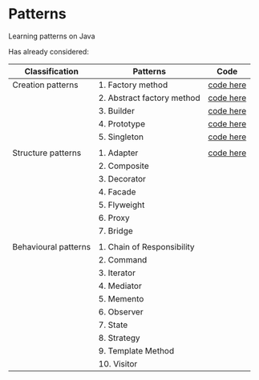 # Patterns
Learning patterns on Java

Has already considered:

|Classification       | Patterns                   | Code    |
|---------------------|----------------------------|---------|
|Creation patterns    | 1. Factory method          | [code here](https://github.com/kogutenko-alex/patterns/tree/master/src/creationPatterns/factoryMethod)  |
|                     | 2. Abstract factory method | [code here](https://github.com/kogutenko-alex/patterns/tree/master/src/creationPatterns/abstractFactoryMethod)  |
|                     | 3. Builder                 | [code here](https://github.com/kogutenko-alex/patterns/tree/master/src/creationPatterns/builderPattern)  |
|                     | 4. Prototype               | [code here](https://github.com/kogutenko-alex/patterns/tree/master/src/creationPatterns/prototypePattern)  |
|                     | 5. Singleton               | [code here](https://github.com/kogutenko-alex/patterns/tree/master/src/creationPatterns/singletonPattern)  |
|                     |                            |         |
|Structure patterns   | 1. Adapter                 | [code here](https://github.com/kogutenko-alex/patterns/tree/master/src/structurePatterns/adapterPattern)        |
|                     | 2. Composite               |         |
|                     | 3. Decorator               |         |
|                     | 4. Facade                  |         |
|                     | 5. Flyweight               |         |
|                     | 6. Proxy                   |         |
|                     | 7. Bridge                  |         |
|                     |                            |         |
|Behavioural patterns | 1. Chain of Responsibility |         |
|                     | 2. Command                 |         |
|                     | 3. Iterator                |         |
|                     | 4. Mediator                |         |
|                     | 5. Memento                 |         |
|                     | 6. Observer                |         |
|                     | 7. State                   |         |
|                     | 8. Strategy                |         |
|                     | 9. Template Method         |         |
|                     |10. Visitor                 |         |
